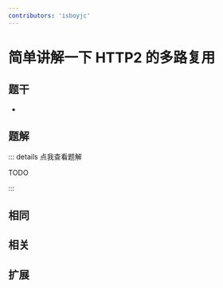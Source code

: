 ```yaml
---
contributors: 'isboyjc'
---
```


# 简单讲解一下 HTTP2 的多路复用


## 题干

- 



## 题解

::: details 点我查看题解

  TODO

:::



## 相同


## 相关


## 扩展

